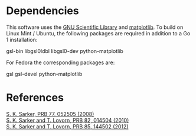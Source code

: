 # Dependencies

This software uses the [GNU Scientific Library](http://www.gnu.org/software/gsl/) and [matplotlib](http://matplotlib.sourceforge.net/). To build on Linux Mint / Ubuntu, the following packages are required in addition to a Go 1 installation:

gsl-bin libgsl0ldbl libgsl0-dev python-matplotlib

For Fedora the corresponding packages are:

gsl gsl-devel python-matplotlib

# References

[S. K. Sarker, PRB 77, 052505 (2008)](http://prb.aps.org/abstract/PRB/v77/i5/e052505)  
[S. K. Sarker and T. Lovorn, PRB 82, 014504 (2010)](http://prb.aps.org/abstract/PRB/v82/i1/e014504)  
[S. K. Sarker and T. Lovorn, PRB 85, 144502 (2012)](http://prb.aps.org/abstract/PRB/v85/i14/e144502)
